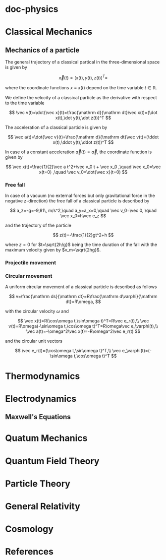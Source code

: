 # doc-physics

# Classical Mechanics

## Mechanics of a particle

The general trajectory of a classical partical in the three-dimensional space is given by

$$
\vec x(t)=(x(t),y(t),z(t))^T=
$$

where the coordinate functions $x\equiv x(t)$ depend on the time variable $t\in\mathbb R$.

We define the velocity of a classical particle as the derivative with respect to the time variable

$$
\vec v(t)=\dot{\vec x}(t)=\frac{\mathrm d}{\mathrm dt}\vec x(t)=(\dot x(t),\dot y(t),\dot z(t))^T
$$

The acceleration of a classical particle is given by

$$
\vec a(t)=\dot{\vec v}(t)=\frac{\mathrm d}{\mathrm dt}\vec v(t)=(\ddot x(t),\ddot y(t),\ddot z(t))^T
$$

In case of a constant acceleration $\vec a(t)=\vec a$, the coordinate function is given by

$$
\vec x(t)=\frac{1}{2}\vec a t^2+\vec v_0 t + \vec x_0
,\quad
\vec x_0=\vec x(t=0)
,\quad
\vec v_0=\dot{\vec x}(t=0)
$$

### Free fall
In case of a vacuum (no external forces but only gravitational force in the negative $z$-direction) the free fall of a classical particle is described by

$$
a_z=-g=-9,81\, m/s^2,\quad a_y=a_x=0,\quad \vec v_0=\vec 0, \quad \vec x_0=h\vec e_z
$$

and the trajectory of the particle

$$
z(t)=-\frac{1}{2}gt^2+h
$$

where $z=0$ for $t=\sqrt{2h/g}$ being the time duration of the fall with the maximum velocity given by $v_m=\sqrt{2hg}$.

### Projectile movement

### Circular movement

A uniform circular movement of a classical particle is described as follows

$$
v=\frac{\mathrm ds}{\mathrm dt}=R\frac{\mathrm d\varphi}{\mathrm dt}=R\omega,
$$

with the circular velocity $\omega$ and

$$
\vec x(t)=R(\cos\omega t,\sin\omega t)^T=R\vec e_r(t),\\
\vec v(t)=R\omega(-\sin\omega t,\cos\omega t)^T=R\omega\vec e_\varphi(t),\\
\vec a(t)=-\omega^2\vec x(t)=-R\omega^2\vec e_r(t)
$$

and the circular unit vectors

$$
\vec e_r(t)=(\cos\omega t,\sin\omega t)^T,\\
\vec e_\varphi(t)=(-\sin\omega t,\cos\omega t)^T
$$

# Thermodynamics

# Electrodynamics

## Maxwell's Equations

# Quatum Mechanics

# Quantum Field Theory

# Particle Theory

# General Relativity

# Cosmology

# References
